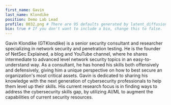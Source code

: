 ```yaml
---
first_name: Gavin
last_name: Klondike
position: Demo Lab Lead
profile: 0032.png # There are 95 defaults generated by latent_diffusion. The image will be automatically turned into a circle.
bio: true # If you don't want to include a bio, change this to false.
---
```


Gavin Klondike (GTKlondike) is a senior security consultant and researcher specializing in network security and penetration testing. He is the founder of NetSec Explained, a blog and YouTube channel, where he shares intermediate to advanced level network security topics in an easy-to-understand way. As a consultant, he has honed his skills both offensively and defensively, giving him a unique perspective on how to best secure an organization's most critical assets. Gavin is dedicated to sharing his knowledge with the next generation of cybersecurity professionals to help them level up their skills. His current research focus is in finding ways to address the cybersecurity skills gap, by utilizing AI/ML to augment the capabilities of current security resources.